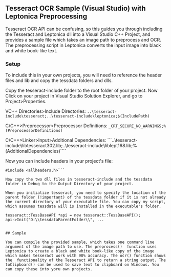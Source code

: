 ## Tesseract OCR Sample (Visual Studio) with Leptonica Preprocessing

Tesseract OCR API can be confusing, so this guides you through including the Tesseract and Leptonica dll into a Visual Studio C++ Project, and  provides a sample file which takes an image path to preprocess and OCR. The preprocessing script in Leptonica converts the input image into black and white book-like text.

### Setup

To include this in your own projects, you will need to reference the header files and lib and copy the tessdata folders and dlls.

Copy the tesseract-include folder to the root folder of your project. Now Click on your project in Visual Studio Solution Explorer, and go to Project>Properties. 

VC++ Directories>Include Directories:
```..\tesseract-include\tesseract;..\tesseract-include\leptonica;$(IncludePath)```

C/C++>Preprocessor>Preprocessor Definitions:
```_CRT_SECURE_NO_WARNINGS;%(PreprocessorDefinitions)```

C/C++>Linker>Input>Additional Dependencies:
```..\tesseract-include\libtesseract302.lib;..\tesseract-include\liblept168.lib;%(AdditionalDependencies)````

Now you can include headers in your project's file:

```#include <baseapi.h>
#include <allheaders.h>```

Now copy the two dll files in tesseract-include and the tessdata folder in Debug to the Output Directory of your project.

When you initialize tesseract, you need to specify the location of the parent folder (!important) of the tessdata folder if it is not already the current directory of your executable file. You can copy my script, which assumes tessdata will is installed in the executable's folder.

tesseract::TessBaseAPI *api = new tesseract::TessBaseAPI();
api->Init("D:\\tessdataParentFolder\\", ...


## Sample

You can compile the provided sample, which takes one command line argument of the image path to use. The preprocess()  function uses Leptonica to create a black and white book-like copy of the image which makes tesseract work with 90% accuracy. The ocr() function shows the  functionality of the Tesseract API to return a string output. The toClipboard() can be used to save text to clipboard on Windows. You can copy these into yoru own projects.
